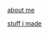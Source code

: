 [about me](https://kappanneo.github.io/about)

[stuff i made](https://kappanneo.github.io/projects)

